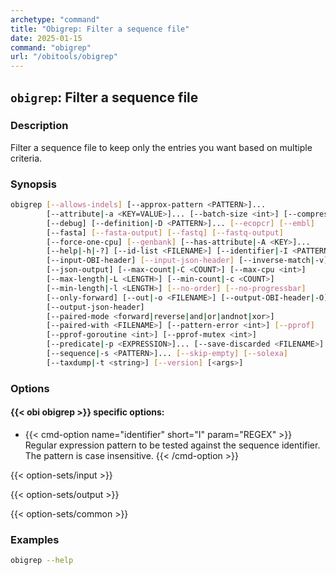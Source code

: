 ```yaml
---
archetype: "command"
title: "Obigrep: Filter a sequence file"
date: 2025-01-15
command: "obigrep"
url: "/obitools/obigrep"
---
```


## `obigrep`: Filter a sequence file

### Description 

Filter a sequence file to keep only the entries you want based on multiple criteria.

### Synopsis

```bash
obigrep [--allows-indels] [--approx-pattern <PATTERN>]...
        [--attribute|-a <KEY=VALUE>]... [--batch-size <int>] [--compress|-Z]
        [--debug] [--definition|-D <PATTERN>]... [--ecopcr] [--embl]
        [--fasta] [--fasta-output] [--fastq] [--fastq-output]
        [--force-one-cpu] [--genbank] [--has-attribute|-A <KEY>]...
        [--help|-h|-?] [--id-list <FILENAME>] [--identifier|-I <PATTERN>]...
        [--input-OBI-header] [--input-json-header] [--inverse-match|-v]
        [--json-output] [--max-count|-C <COUNT>] [--max-cpu <int>]
        [--max-length|-L <LENGTH>] [--min-count|-c <COUNT>]
        [--min-length|-l <LENGTH>] [--no-order] [--no-progressbar]
        [--only-forward] [--out|-o <FILENAME>] [--output-OBI-header|-O]
        [--output-json-header]
        [--paired-mode <forward|reverse|and|or|andnot|xor>]
        [--paired-with <FILENAME>] [--pattern-error <int>] [--pprof]
        [--pprof-goroutine <int>] [--pprof-mutex <int>]
        [--predicate|-p <EXPRESSION>]... [--save-discarded <FILENAME>]
        [--sequence|-s <PATTERN>]... [--skip-empty] [--solexa]
        [--taxdump|-t <string>] [--version] [<args>]
```

### Options

#### {{< obi obigrep >}} specific options:

- {{< cmd-option name="identifier" short="I" param="REGEX" >}}
  Regular expression pattern to be tested against the sequence identifier. The pattern is case insensitive.
  {{< /cmd-option >}}

{{< option-sets/input >}}

{{< option-sets/output >}}

{{< option-sets/common >}}

### Examples

```bash
obigrep --help
```
